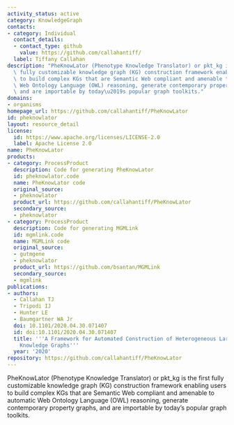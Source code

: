 ```yaml
---
activity_status: active
category: KnowledgeGraph
contacts:
- category: Individual
  contact_details:
  - contact_type: github
    value: https://github.com/callahantiff/
  label: Tiffany Callahan
description: "PheKnowLator (Phenotype Knowledge Translator) or pkt_kg is the first\
  \ fully customizable knowledge graph (KG) construction framework enabling users\
  \ to build complex KGs that are Semantic Web compliant and amenable to automatic\
  \ Web Ontology Language (OWL) reasoning, generate contemporary property graphs,\
  \ and are importable by today\u2019s popular graph toolkits."
domains:
- organisms
homepage_url: https://github.com/callahantiff/PheKnowLator
id: pheknowlator
layout: resource_detail
license:
  id: https://www.apache.org/licenses/LICENSE-2.0
  label: Apache License 2.0
name: PheKnowLator
products:
- category: ProcessProduct
  description: Code for generating PheKnowLator
  id: pheknowlator.code
  name: PheKnowLator code
  original_source:
  - pheknowlator
  product_url: https://github.com/callahantiff/PheKnowLator
  secondary_source:
  - pheknowlator
- category: ProcessProduct
  description: Code for generating MGMLink
  id: mgmlink.code
  name: MGMLink code
  original_source:
  - gutmgene
  - pheknowlator
  product_url: https://github.com/bsantan/MGMLink
  secondary_source:
  - mgmlink
publications:
- authors:
  - Callahan TJ
  - Tripodi IJ
  - Hunter LE
  - Baumgartner WA Jr
  doi: 10.1101/2020.04.30.071407
  id: doi:10.1101/2020.04.30.071407
  title: '''A Framework for Automated Construction of Heterogeneous Large-Scale Biomedical
    Knowledge Graphs'''
  year: '2020'
repository: https://github.com/callahantiff/PheKnowLator
---
```

PheKnowLator (Phenotype Knowledge Translator) or pkt_kg is the first fully customizable 
knowledge graph (KG) construction framework enabling users to build complex KGs that 
are Semantic Web compliant and amenable to automatic Web Ontology Language (OWL) 
reasoning, generate contemporary property graphs, and are importable by today’s popular 
graph toolkits.
